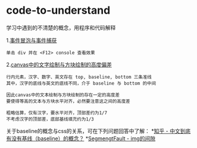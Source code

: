 # code-to-understand
学习中遇到的不清楚的概念，用程序和代码解释

1.[事件冒泡与事件捕获](https://web-wyj.github.io/code-to-understand/bubble-and-capture.html)
```
单击 div 并在 <F12> console 查看效果
```

2.[canvas中的文字绘制与方块绘制的高度偏差](https://web-wyj.github.io/code-to-understand/text-vertical.html)
```
行内元素，汉字、数字、英文存在 top, baseline, bottom 三条准线
其中，汉字的底线与英文的底线不同，介于 baseline 与 bottom 的中间

因此canvas中的文本绘制与方块绘制的存在一定的高度差
要使得等高的文本与方块水平对齐，必然要注意这之间的高度差

粗略估算，仅有汉字，要水平对齐，顶部差约为1/7
不考虑汉字的顶部差，底部基线填充约为1/3
```
关于baseline的概念与css的关系，可在下列问题回答中了解：
*[知乎 - 中文到底有没有基线（baseline）的概念？](https://www.zhihu.com/question/22183501)
*[SegmengtFault - img的间隙](https://segmentfault.com/a/1190000006808606)